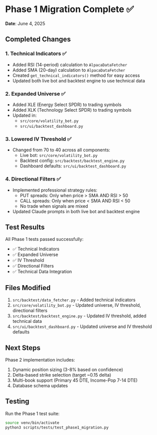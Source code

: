 # Phase 1 Migration Complete ✅

**Date**: June 4, 2025

## Completed Changes

### 1. Technical Indicators ✅
- Added RSI (14-period) calculation to `AlpacaDataFetcher`
- Added SMA (20-day) calculation to `AlpacaDataFetcher`
- Created `get_technical_indicators()` method for easy access
- Updated both live bot and backtest engine to use technical data

### 2. Expanded Universe ✅
- Added XLE (Energy Select SPDR) to trading symbols
- Added XLK (Technology Select SPDR) to trading symbols
- Updated in:
  - `src/core/volatility_bot.py`
  - `src/ui/backtest_dashboard.py`

### 3. Lowered IV Threshold ✅
- Changed from 70 to 40 across all components:
  - Live bot: `src/core/volatility_bot.py`
  - Backtest config: `src/backtest/backtest_engine.py`
  - Dashboard defaults: `src/ui/backtest_dashboard.py`

### 4. Directional Filters ✅
- Implemented professional strategy rules:
  - PUT spreads: Only when price > SMA AND RSI > 50
  - CALL spreads: Only when price < SMA AND RSI < 50
  - No trade when signals are mixed
- Updated Claude prompts in both live bot and backtest engine

## Test Results
All Phase 1 tests passed successfully:
- ✅ Technical Indicators
- ✅ Expanded Universe
- ✅ IV Threshold
- ✅ Directional Filters
- ✅ Technical Data Integration

## Files Modified
1. `src/backtest/data_fetcher.py` - Added technical indicators
2. `src/core/volatility_bot.py` - Updated universe, IV threshold, directional filters
3. `src/backtest/backtest_engine.py` - Updated IV threshold, added technical data
4. `src/ui/backtest_dashboard.py` - Updated universe and IV threshold defaults

## Next Steps
Phase 2 implementation includes:
1. Dynamic position sizing (3-8% based on confidence)
2. Delta-based strike selection (target ~0.15 delta)
3. Multi-book support (Primary 45 DTE, Income-Pop 7-14 DTE)
4. Database schema updates

## Testing
Run the Phase 1 test suite:
```bash
source venv/bin/activate
python3 scripts/tests/test_phase1_migration.py
```